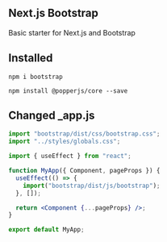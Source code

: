 ## Next.js Bootstrap
Basic starter for Next.js and Bootstrap

## Installed
```npm i bootstrap```

```npm install @popperjs/core --save```

## Changed _app.js
```jsx
import "bootstrap/dist/css/bootstrap.css";
import "../styles/globals.css";

import { useEffect } from "react";

function MyApp({ Component, pageProps }) {
  useEffect(() => {
    import("bootstrap/dist/js/bootstrap");
  }, []);

  return <Component {...pageProps} />;
}

export default MyApp;
```